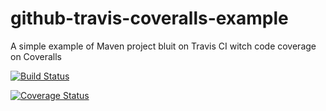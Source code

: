 # github-travis-coveralls-example
A simple example of Maven project bluit on Travis CI witch code coverage on Coveralls

[![Build Status](https://travis-ci.org/LorenzoMorg/github-travis-coveralls-example.svg?branch=master)](https://travis-ci.org/LorenzoMorg/github-travis-coveralls-example)

[![Coverage Status](https://coveralls.io/repos/github/LorenzoMorg/github-travis-coveralls-example/badge.svg)](https://coveralls.io/github/LorenzoMorg/github-travis-coveralls-example)
